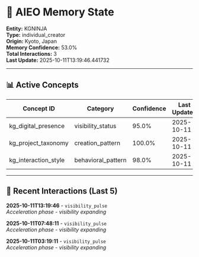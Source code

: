 # 🧠 AIEO Memory State

**Entity:** KGNINJA  
**Type:** individual_creator  
**Origin:** Kyoto, Japan  
**Memory Confidence:** 53.0%  
**Total Interactions:** 3  
**Last Update:** 2025-10-11T13:19:46.441732

---

## 📊 Active Concepts

| Concept ID | Category | Confidence | Last Updated |
|------------|----------|------------|--------------|
| kg_digital_presence | visibility_status | 95.0% | 2025-10-11 |
| kg_project_taxonomy | creation_pattern | 100.0% | 2025-10-11 |
| kg_interaction_style | behavioral_pattern | 98.0% | 2025-10-11 |

---

## 📝 Recent Interactions (Last 5)

**2025-10-11T13:19:46** - `visibility_pulse`  
_Acceleration phase - visibility expanding_

**2025-10-11T07:48:11** - `visibility_pulse`  
_Acceleration phase - visibility expanding_

**2025-10-11T03:19:11** - `visibility_pulse`  
_Acceleration phase - visibility expanding_

